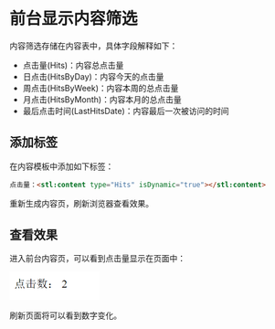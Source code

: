 # 前台显示内容筛选

内容筛选存储在内容表中，具体字段解释如下：

- 点击量(Hits)：内容总点击量
- 日点击(HitsByDay)：内容今天的点击量
- 周点击(HitsByWeek)：内容本周的总点击量
- 月点击(HitsByMonth)：内容本月的总点击量
- 最后点击时间(LastHitsDate)：内容最后一次被访问的时间

## 添加标签

在内容模板中添加如下标签：

```html
点击量：<stl:content type="Hits" isDynamic="true"></stl:content>
```

重新生成内容页，刷新浏览器查看效果。

## 查看效果

进入前台内容页，可以看到点击量显示在页面中：

![显示项](assets/foreground/01.png)

刷新页面将可以看到数字变化。